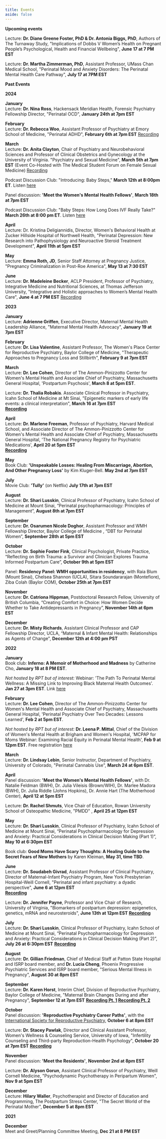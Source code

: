 ```yaml
---
title: Events
aside: false
---
```

**Upcoming events**

Lecture: **Dr. Diane Greene Foster, PhD & Dr. Antonia Biggs, PhD**, Authors of The Turnaway Study, "Implications of Dobbs V Women’s Health on Pregnant People’s Psychological, Health and Financial Wellbeing", **June 17 at 7 PM EST**

Lecture: **Dr. Martha Zimmerman, PhD**, Assistant Professor, UMass Chan Medical School, "Perinatal Mood and Anxiety Disorders: The Perinatal Mental Health Care Pathway",  **July 17 at 7PM EST**

**Past Events**

**2024**

**January**\
Lecture: **Dr. Nina Ross**, Hackensack Meridian Health, Forensic Psychiatry Fellowship Director, "Perinatal OCD", **January 24th at 7pm EST**

**February**\
Lecture: **Dr. Rebecca Woo**, Assistant Professor of Psychiatry at Emory School of Medicine, "Perinatal ADHD", **February 6th at 7pm EST** [Recording](https://youtu.be/W7GHwM6Y8MU)

**March**\
Lecture: **Dr. Anita Clayton**, Chair of Psychiatry and Neurobehavioral Sciences and Professor of Clinical Obstetrics and Gynecology at the University of Virginia. "Psychiatry and Sexual Medicine",  **March 5th at 7pm EST** (Event Co-Hosted with The Medical Student Forum on Female Sexual Medicine) [Recording](https://youtu.be/PoQkP1tFzFk)

Podcast Discussion Club: "Introducing: Baby Steps," **March 12th at 8:00pm ET**. Listen [here](https://podcasts.apple.com/ie/podcast/introducing-baby-steps/id1620971837?i=1000632474266)

Panel discussion: **'Meet the Women's Mental Health Fellows'**, **March 18th at 7pm EST** 

Podcast Discussion Club:  "Baby Steps: How Long Does IVF Really Take?" **March 26th at 8:00 pm ET**. Listen [here](https://open.spotify.com/episode/4R3iZk4w4I1wDpXAE67m1U)

**April**\
Lecture: Dr. Kristina Deligiannidis, Director, Women's Behavioral Health at Zucker Hillside Hospital of Northwell Health, "Perinatal Depression: New Research into Pathophysiology and Neuroactive Steroid Treatment Development", **April 11th at 5pm EST** 

**May**\
Lecture: **Emma Roth, JD**, Senior Staff Attorney at Pregnancy Justice, "Pregnancy Criminalization in Post-Roe America", **May 13 at 7:30 EST**

**June**\
Lecture: **Dr. Madeleine Becker**, ACLP President, Professor of Psychiatry, Integrative Medicine and Nutritional Sciences, at Thomas Jefferson University, "Integrative and Holistic approaches to Women’s Mental Health Care", **June 4 at 7 PM EST** [Recording](https://youtu.be/M--G1hTrDZQ)

**2023**

**January**\
Lecture: **Adrienne Griffen**, Executive Director, Maternal Mental Health Leadership Alliance, "Maternal Mental Health Advocacy", **January 19 at 7pm EST**

**February**\
Lecture: **Dr. Lisa Valentine**, Assistant Professor, The Women's Place Center for Reproductive Psychiatry, Baylor College of Medicine, "Therapeutic Approaches to Pregnancy Loss and Stillbirth", **February 9 at 7pm EST**

**March**\
Lecture: **Dr. Lee Cohen**, Director of The Ammon-Pinizzotto Center for Women's Mental Health and Associate Chief of Psychiatry, Massachusetts General Hospital, 'Postpartum Psychosis', **March 8 at 5pm EST**. 

Lecture: **Dr. Thalia Robakis**. Associate Clinical Professor in Psychiatry, Icahn School of Medicine at Mt Sinai, "Epigenetic markers of early life events: a clinical interpretation", **March 16 at 7pm EST**\
**[Recording](https://youtu.be/nj4eS8f55T0)**

**April**\
Lecture: **Dr. Marlene Freeman**, Professor of Psychiatry, Harvard Medical School, and Associate Director of The Ammon-Pinizzotto Center for Women's Mental Health and Associate Chief of Psychiatry, Massachusetts General Hospital, 'The National Pregnancy Registry for Psychiatric Medications', **April 20 at 5pm EST**\
**[Recording](https://youtu.be/tk6MSwrlQVQ)**

**May**\
Book Club: __'Unspeakable Losses: Healing From Miscarriage, Abortion, And Other Pregnancy Loss'__ by Kim Kluger-Bell. **May 2nd at 7pm EST**

**July**\
Movie Club: __'Tully'__ (on Netflix) **July 17th at 7pm EST**

**August**\
Lecture: **Dr. Shari Lusskin**, Clinical Professor of Psychiatry, Icahn School of Medicine at Mount Sinai, “Perinatal psychopharmacology: Principles of Management”, **August 8th at 7pm EST**

**September**\
Lecture: **Dr. Osarumen Nicole Doghor**, Assistant Professor and WMH Fellowship Director, Baylor College of Medicine , “DBT for Perinatal Women”, **September 28th at 5pm EST**

**October**\
Lecture: **Dr. Sophie Foster Fink**, Clinical Psychologist, Private Practice, “Reflecting on Birth Trauma: a Survivor and Clinician Explores Trauma Informed Postpartum Care”, **October 9th at 5pm EST**

Panel: **Residency Panel: WMH opportunities in residency**, with Raia Blum (Mount Sinai), Chelsea Shannon (UCLA), Sitara Soundararajan (Montefiore), Ziba Colah (Baylor COM),  **October 25th at 7pm EST**

**November**\
Lecture: **Dr. Catriona Hippman**, Postdoctoral Research Fellow, University of British Columbia, “Creating Comfort in Choice: How Women Decide Whether to Take Antidepressants in Pregnancy”, **November 14th at 6pm EST**

**December**\
Lecture: **Dr. Misty Richards**, Assistant Clinical Professor and CAP Fellowship Director, UCLA, “Maternal & Infant Mental Health: Relationships as Agents of Change", **December 12th at 4:00 pm PST**


**2022**

**January**\
Book club: __Inferno: A Memoir of Motherhood and Madness__ by Catherine Cho, **January 18 at 8 PM EST**. 

*Not hosted by RPT but of interest:* Webinar: 'The Path To Perinatal Mental Wellness: A Missing Link to Improving Black Maternal Health Outcomes'. **Jan 27 at 3pm EST**. Link [here](https://bit.ly/3HGiApZ)

**February**\
Lecture: **Dr. Lee Cohen**, Director of The Ammon-Pinizzotto Center for Women's Mental Health and Associate Chief of Psychiatry, Massachusetts General Hospital, 'Perinatal Psychiatry Over Two Decades: Lessons Learned', **Feb 2 at 5pm EST**. 

*Not hosted by RPT but of interest:* **Dr. Leena P. Mittal**, Chief of the Division of Women's Mental Health at Brigham and Women's Hospital, 'MCPAP for Moms Webinar: Examining Racial Equity in Perinatal Mental Health', **Feb 9 at 12pm EST**. Free registration [here](https://beaconhealthoptions.zoom.us/webinar/register/WN_NIr0KNz4T-yVHTNnVaEb7g)

**March**\
Lecture: **Dr. Lindsay Lebin**, Senior Instructor, Department of Psychiatry, University of Colorado, "Perinatal Cannabis Use", **March 24 at 6pm EST**. 

**April**\
Panel discussion: **'Meet the Women's Mental Health Fellows'**, with Dr. Natalie Feldman (BWH), Dr. Julia Vileisis (Brown/WIH), Dr. Marlee Madora (BWH), Dr. Julia Riddle (Johns Hopkins), Dr. Annie Hart (The Motherhood Center), **April 12 at 5pm EST** 

Lecture: **Dr. Rachel Shmuts**, Vice Chair of Education, Rowan University School of Osteopathic Medicine, "PMDD" , **April 25 at 12pm EST**

**May**\
Lecture: **Dr. Shari Lusskin**, Clinical Professor of Psychiatry, Icahn School of Medicine at Mount Sinai, “Perinatal Psychopharmacology for Depression and Anxiety: Practical Considerations in Clinical Decision Making (Part 1)”, **May 10 at 6:30pm EST**

Book club: __Good Moms Have Scary Thoughts: A Healing Guide to the Secret Fears of New Mothers__ by Karen Kleiman, **May 31, time TBD**. 

**June**\
Lecture: **Dr. Soudabeh Givrad**, Assistant Professor of Clinical Psychiatry, Director of Maternal-Infant Psychiatry Program, New York Presbyterian Hospital-Weill Cornell, "Perinatal and infant psychiatry: a dyadic perspective", **June 6 at 12pm EST**\
**[Recording](https://youtu.be/MaM_9XSfbWw)**

Lecture: **Dr. Jennifer Payne**, Professor and Vice Chair of Research, University of Virginia, "Biomarkers of postpartum depression: epigenetics, genetics, mRNA and neurosteroids", **June 13th at 12pm EST**
**[Recording](https://youtu.be/3sA-OmtYUyo)**

**July**\
Lecture: **Dr. Shari Lusskin**, Clinical Professor of Psychiatry, Icahn School of Medicine at Mount Sinai, “Perinatal Psychopharmacology for Depression and Anxiety: Practical Considerations in Clinical Decision Making (Part 2)”, **July 26 at 6:30pm EST**
**[Recording](https://youtu.be/XDOH74UwnRs)**

**August**\
Lecture: **Dr. Gillian Friedman**, Chief of Medical Staff at Patton State Hospital and ISRP board member, and **Dr. Lucia Cheng**, Phoenix Progressive Psychiatric Services and ISRP board member,  "Serious Mental Illness in Pregnancy", **August 30 at 8pm EST**

**September**\
Lecture: **Dr. Karen Horst**, Interim Chief, Division of Reproductive Psychiatry, Baylor College of Medicine, "Maternal Brain Changes During and after Pregnancy", **September 12 at 7pm EST**
**[Recording Pt. 1](https://youtu.be/kEOCIZLIYyI) [Recording Pt. 2](https://youtu.be/5Ut9M1NvxYk)**

**October**\
Panel discussion: **'Reproductive Psychiatry Career Paths'**, with the [International Society for Reproductive Psychiatry](https://reproductivepsychiatry.com/), **October 6 at 8pm EST** 

Lecture: **Dr. Stacey Pawlak**, Director and Clinical Assistant Professor, Women's Wellness & Counseling Service, University of Iowa, "Infertility Counseling and Third-party Reproduction-Health Psychology", **October 20 at 7pm EST**
**[Recording](https://youtu.be/vupRTIk1HN4)**

**November**\
Panel discussion: **'Meet the Residents'**, **November 2nd at 8pm EST**

Lecture: **Dr. Alyson Gorun**, Assistant Clinical Professor of Psychiatry, Weill Cornell Medicine, "Psychodynamic Psychotherapy in Peripartum Women", **Nov 9 at 5pm EST**

**December**\
Lecture: **Hilary Waller**, Psychotherapist and Director of Education and Programming, The Postpartum Stress Center, "The Secret World of the Perinatal Mother", **December 5 at 8pm EST**

**2021**

**December**\
Meet and Greet/Planning Committee Meeting, **Dec 21 at 8 PM EST**








